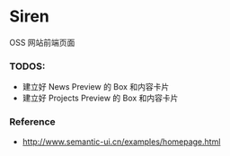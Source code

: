 # Siren
OSS 网站前端页面


### TODOS:
* 建立好 News Preview 的 Box 和内容卡片
* 建立好 Projects Preview 的 Box 和内容卡片


### Reference

* http://www.semantic-ui.cn/examples/homepage.html